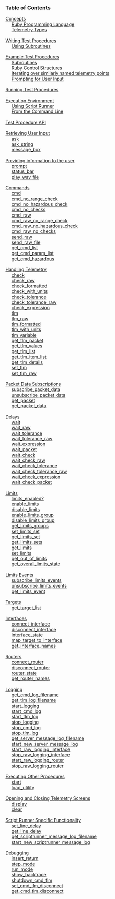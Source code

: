 ### Table of Contents

<span>[Concepts](#concepts)</span><br/>
&nbsp;&nbsp;&nbsp;&nbsp; [Ruby Programming Language](#ruby-programming-language)<br/>
&nbsp;&nbsp;&nbsp;&nbsp; [Telemetry Types](#telemetry-types)<br/>
<br/>
<span>[Writing Test Procedures](#writing-test-procedures)</span><br/>
&nbsp;&nbsp;&nbsp;&nbsp; [Using Subroutines](#using-subroutines)<br/>
<br/>
<span>[Example Test Procedures](#example-test-procedures)</span><br/>
&nbsp;&nbsp;&nbsp;&nbsp; [Subroutines](#subroutines)<br/>
&nbsp;&nbsp;&nbsp;&nbsp; [Ruby Control Structures](#ruby-control-structures)<br/>
&nbsp;&nbsp;&nbsp;&nbsp; [Iterating over similarly named telemetry points](#iterating-over-similarly-named-telemetry-points)<br/>
&nbsp;&nbsp;&nbsp;&nbsp; [Prompting for User Input](#prompting-for-user-input)<br/>
<br/>
<span>[Running Test Procedures](#running-test-procedures)</span><br/>
<br/>
<span>[Execution Environment](#execution-environment)</span><br/>
&nbsp;&nbsp;&nbsp;&nbsp; [Using Script Runner](#using-script-runner)<br/>
&nbsp;&nbsp;&nbsp;&nbsp; [From the Command Line](#from-the-command-line)<br/>
<br/>
<span>[Test Procedure API](#test-procedure-api)</span><br/>
<br/>
<span>[Retrieving User Input](#retrieving-user-input)</span><br/>
&nbsp;&nbsp;&nbsp;&nbsp; [ask](#ask)<br/>
&nbsp;&nbsp;&nbsp;&nbsp; [ask_string](#askstring)<br/>
&nbsp;&nbsp;&nbsp;&nbsp; [message_box](#messagebox)<br/>
<br/>
<span>[Providing information to the user](#providing-information-to-the-user)</span><br/>
&nbsp;&nbsp;&nbsp;&nbsp; [prompt](#prompt)<br/>
&nbsp;&nbsp;&nbsp;&nbsp; [status_bar](#statusbar)<br/>
&nbsp;&nbsp;&nbsp;&nbsp; [play_wav_file](#playwavfile)<br/>
<br/>
<span>[Commands](#commands)</span><br/>
&nbsp;&nbsp;&nbsp;&nbsp; [cmd](#cmd)<br/>
&nbsp;&nbsp;&nbsp;&nbsp; [cmd_no_range_check](#cmdnorangecheck)<br/>
&nbsp;&nbsp;&nbsp;&nbsp; [cmd_no_hazardous_check](#cmdnohazardouscheck)<br/>
&nbsp;&nbsp;&nbsp;&nbsp; [cmd_no_checks](#cmdnochecks)<br/>
&nbsp;&nbsp;&nbsp;&nbsp; [cmd_raw](#cmdraw)<br/>
&nbsp;&nbsp;&nbsp;&nbsp; [cmd_raw_no_range_check](#cmdrawnorangecheck)<br/>
&nbsp;&nbsp;&nbsp;&nbsp; [cmd_raw_no_hazardous_check](#cmdrawnohazardouscheck)<br/>
&nbsp;&nbsp;&nbsp;&nbsp; [cmd_raw_no_checks](#cmdrawnochecks)<br/>
&nbsp;&nbsp;&nbsp;&nbsp; [send_raw](#sendraw)<br/>
&nbsp;&nbsp;&nbsp;&nbsp; [send_raw_file](#sendrawfile)<br/>
&nbsp;&nbsp;&nbsp;&nbsp; [get_cmd_list](#getcmdlist)<br/>
&nbsp;&nbsp;&nbsp;&nbsp; [get_cmd_param_list](#getcmdparamlist)<br/>
&nbsp;&nbsp;&nbsp;&nbsp; [get_cmd_hazardous](#getcmdhazardous)<br/>
<br/>
<span>[Handling Telemetry](#handling-telemetry)</span><br/>
&nbsp;&nbsp;&nbsp;&nbsp; [check](#check)<br/>
&nbsp;&nbsp;&nbsp;&nbsp; [check_raw](#checkraw)<br/>
&nbsp;&nbsp;&nbsp;&nbsp; [check_formatted](#checkformatted)<br/>
&nbsp;&nbsp;&nbsp;&nbsp; [check_with_units](#checkwithunits)<br/>
&nbsp;&nbsp;&nbsp;&nbsp; [check_tolerance](#checktolerance)<br/>
&nbsp;&nbsp;&nbsp;&nbsp; [check_tolerance_raw](#checktoleranceraw)<br/>
&nbsp;&nbsp;&nbsp;&nbsp; [check_expression](#checkexpression)<br/>
&nbsp;&nbsp;&nbsp;&nbsp; [tlm](#tlm)<br/>
&nbsp;&nbsp;&nbsp;&nbsp; [tlm_raw](#tlmraw)<br/>
&nbsp;&nbsp;&nbsp;&nbsp; [tlm_formatted](#tlmformatted)<br/>
&nbsp;&nbsp;&nbsp;&nbsp; [tlm_with_units](#tlmwithunits)<br/>
&nbsp;&nbsp;&nbsp;&nbsp; [tlm_variable](#tlmvariable)<br/>
&nbsp;&nbsp;&nbsp;&nbsp; [get_tlm_packet](#gettlmpacket)<br/>
&nbsp;&nbsp;&nbsp;&nbsp; [get_tlm_values](#gettlmvalues)<br/>
&nbsp;&nbsp;&nbsp;&nbsp; [get_tlm_list](#gettlmlist)<br/>
&nbsp;&nbsp;&nbsp;&nbsp; [get_tlm_item_list](#gettlmitemlist)<br/>
&nbsp;&nbsp;&nbsp;&nbsp; [get_tlm_details](#gettlmdetails)<br/>
&nbsp;&nbsp;&nbsp;&nbsp; [set_tlm](#settlm)<br/>
&nbsp;&nbsp;&nbsp;&nbsp; [set_tlm_raw](#settlmraw)<br/>
<br/>
<span>[Packet Data Subscriptions](#packet-data-subscriptions)</span><br/>
&nbsp;&nbsp;&nbsp;&nbsp; [subscribe_packet_data](#subscribepacketdata)<br/>
&nbsp;&nbsp;&nbsp;&nbsp; [unsubscribe_packet_data](#unsubscribepacketdata)<br/>
&nbsp;&nbsp;&nbsp;&nbsp; [get_packet](#getpacket)<br/>
&nbsp;&nbsp;&nbsp;&nbsp; [get_packet_data](#getpacketdata)<br/>
<br/>
<span>[Delays](#delays)</span><br/>
&nbsp;&nbsp;&nbsp;&nbsp; [wait](#wait)<br/>
&nbsp;&nbsp;&nbsp;&nbsp; [wait_raw](#waitraw)<br/>
&nbsp;&nbsp;&nbsp;&nbsp; [wait_tolerance](#waittolerance)<br/>
&nbsp;&nbsp;&nbsp;&nbsp; [wait_tolerance_raw](#waittoleranceraw)<br/>
&nbsp;&nbsp;&nbsp;&nbsp; [wait_expression](#waitexpression)<br/>
&nbsp;&nbsp;&nbsp;&nbsp; [wait_packet](#waitpacket)<br/>
&nbsp;&nbsp;&nbsp;&nbsp; [wait_check](#waitcheck)<br/>
&nbsp;&nbsp;&nbsp;&nbsp; [wait_check_raw](#waitcheckraw)<br/>
&nbsp;&nbsp;&nbsp;&nbsp; [wait_check_tolerance](#waitchecktolerance)<br/>
&nbsp;&nbsp;&nbsp;&nbsp; [wait_check_tolerance_raw](#waitchecktoleranceraw)<br/>
&nbsp;&nbsp;&nbsp;&nbsp; [wait_check_expression](#waitcheckexpression)<br/>
&nbsp;&nbsp;&nbsp;&nbsp; [wait_check_packet](#waitcheckpacket)<br/>
<br/>
<span>[Limits](#limits)</span><br/>
&nbsp;&nbsp;&nbsp;&nbsp; [limits_enabled?](#limitsenabled?)<br/>
&nbsp;&nbsp;&nbsp;&nbsp; [enable_limits](#enablelimits)<br/>
&nbsp;&nbsp;&nbsp;&nbsp; [disable_limits](#disablelimits)<br/>
&nbsp;&nbsp;&nbsp;&nbsp; [enable_limits_group](#enablelimitsgroup)<br/>
&nbsp;&nbsp;&nbsp;&nbsp; [disable_limits_group](#disablelimitsgroup)<br/>
&nbsp;&nbsp;&nbsp;&nbsp; [get_limits_groups](#getlimitsgroups)<br/>
&nbsp;&nbsp;&nbsp;&nbsp; [set_limits_set](#setlimitsset)<br/>
&nbsp;&nbsp;&nbsp;&nbsp; [get_limits_set](#getlimitsset)<br/>
&nbsp;&nbsp;&nbsp;&nbsp; [get_limits_sets](#getlimitssets)<br/>
&nbsp;&nbsp;&nbsp;&nbsp; [get_limits](#getlimits)<br/>
&nbsp;&nbsp;&nbsp;&nbsp; [set_limits](#setlimits)<br/>
&nbsp;&nbsp;&nbsp;&nbsp; [get_out_of_limits](#getoutoflimits)<br/>
&nbsp;&nbsp;&nbsp;&nbsp; [get_overall_limits_state](#getoveralllimitsstate)<br/>
<br/>
<span>[Limits Events](#limits-events)</span><br/>
&nbsp;&nbsp;&nbsp;&nbsp; [subscribe_limits_events](#subscribelimitsevents)<br/>
&nbsp;&nbsp;&nbsp;&nbsp; [unsubscribe_limits_events](#unsubscribelimitsevents)<br/>
&nbsp;&nbsp;&nbsp;&nbsp; [get_limits_event](#getlimitsevent)<br/>
<br/>
<span>[Targets](#targets)</span><br/>
&nbsp;&nbsp;&nbsp;&nbsp; [get_target_list](#gettargetlist)<br/>
<br/>
<span>[Interfaces](#interfaces)</span><br/>
&nbsp;&nbsp;&nbsp;&nbsp; [connect_interface](#connectinterface)<br/>
&nbsp;&nbsp;&nbsp;&nbsp; [disconnect_interface](#disconnectinterface)<br/>
&nbsp;&nbsp;&nbsp;&nbsp; [interface_state](#interfacestate)<br/>
&nbsp;&nbsp;&nbsp;&nbsp; [map_target_to_interface](#maptargettointerface)<br/>
&nbsp;&nbsp;&nbsp;&nbsp; [get_interface_names](#getinterfacenames)<br/>
<br/>
<span>[Routers](#routers)</span><br/>
&nbsp;&nbsp;&nbsp;&nbsp; [connect_router](#connectrouter)<br/>
&nbsp;&nbsp;&nbsp;&nbsp; [disconnect_router](#disconnectrouter)<br/>
&nbsp;&nbsp;&nbsp;&nbsp; [router_state](#routerstate)<br/>
&nbsp;&nbsp;&nbsp;&nbsp; [get_router_names](#getrouternames)<br/>
<br/>
<span>[Logging](#logging)</span><br/>
&nbsp;&nbsp;&nbsp;&nbsp; [get_cmd_log_filename](#getcmdlogfilename)<br/>
&nbsp;&nbsp;&nbsp;&nbsp; [get_tlm_log_filename](#gettlmlogfilename)<br/>
&nbsp;&nbsp;&nbsp;&nbsp; [start_logging](#startlogging)<br/>
&nbsp;&nbsp;&nbsp;&nbsp; [start_cmd_log](#startcmdlog)<br/>
&nbsp;&nbsp;&nbsp;&nbsp; [start_tlm_log](#starttlmlog)<br/>
&nbsp;&nbsp;&nbsp;&nbsp; [stop_logging](#stoplogging)<br/>
&nbsp;&nbsp;&nbsp;&nbsp; [stop_cmd_log](#stopcmdlog)<br/>
&nbsp;&nbsp;&nbsp;&nbsp; [stop_tlm_log](#stoptlmlog)<br/>
&nbsp;&nbsp;&nbsp;&nbsp; [get_server_message_log_filename](#getservermessagelogfilename)<br/>
&nbsp;&nbsp;&nbsp;&nbsp; [start_new_server_message_log](#startnewservermessagelog)<br/>
&nbsp;&nbsp;&nbsp;&nbsp; [start_raw_logging_interface](#startrawlogginginterface)<br/>
&nbsp;&nbsp;&nbsp;&nbsp; [stop_raw_logging_interface](#stoprawlogginginterface)<br/>
&nbsp;&nbsp;&nbsp;&nbsp; [start_raw_logging_router](#startrawloggingrouter)<br/>
&nbsp;&nbsp;&nbsp;&nbsp; [stop_raw_logging_router](#stoprawloggingrouter)<br/>
<br/>
<span>[Executing Other Procedures](#executing-other-procedures)</span><br/>
&nbsp;&nbsp;&nbsp;&nbsp; [start](#start)<br/>
&nbsp;&nbsp;&nbsp;&nbsp; [load_utility](#loadutility)<br/>
<br/>
<span>[Opening and Closing Telemetry Screens](#opening-and-closing-telemetry-screens)</span><br/>
&nbsp;&nbsp;&nbsp;&nbsp; [display](#display)<br/>
&nbsp;&nbsp;&nbsp;&nbsp; [clear](#clear)<br/>
<br/>
<span>[Script Runner Specific Functionality](#script-runner-specific-functionality)</span><br/>
&nbsp;&nbsp;&nbsp;&nbsp; [set_line_delay](#setlinedelay)<br/>
&nbsp;&nbsp;&nbsp;&nbsp; [get_line_delay](#getlinedelay)<br/>
&nbsp;&nbsp;&nbsp;&nbsp; [get_scriptrunner_message_log_filename](#getscriptrunnermessagelogfilename)<br/>
&nbsp;&nbsp;&nbsp;&nbsp; [start_new_scriptrunner_message_log](#startnewscriptrunnermessagelog)<br/>
<br/>
<span>[Debugging](#debugging)</span><br/>
&nbsp;&nbsp;&nbsp;&nbsp; [insert_return](#insertreturn)<br/>
&nbsp;&nbsp;&nbsp;&nbsp; [step_mode](#stepmode)<br/>
&nbsp;&nbsp;&nbsp;&nbsp; [run_mode](#runmode)<br/>
&nbsp;&nbsp;&nbsp;&nbsp; [show_backtrace](#showbacktrace)<br/>
&nbsp;&nbsp;&nbsp;&nbsp; [shutdown_cmd_tlm](#shutdowncmdtlm)<br/>
&nbsp;&nbsp;&nbsp;&nbsp; [set_cmd_tlm_disconnect](#setcmdtlmdisconnect)<br/>
&nbsp;&nbsp;&nbsp;&nbsp; [get_cmd_tlm_disconnect](#getcmdtlmdisconnect)<br/>
